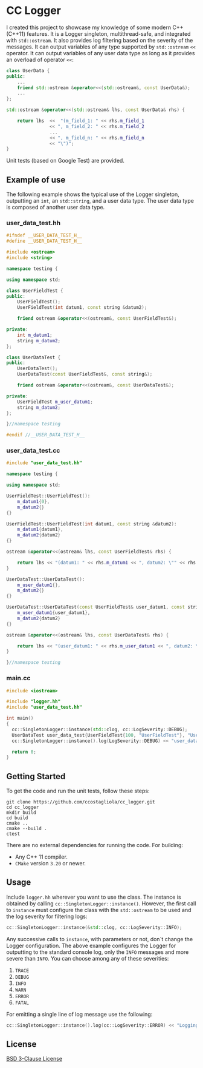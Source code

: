 # CC Logger

I created this project to showcase my knowledge of some modern C++ (C++11) features. It is a Logger singleton, multithread-safe, and integrated with `std::ostream`. It also provides log filtering based on the severity of the messages. It can output variables of any type supported by `std::ostream` `<<` operator. It can output variables of any user data type as long as it provides an overload of operator `<<`:
```c++
class UserData {
public:
    ...
    friend std::ostream &operator<<(std::ostream&, const UserData&);
    ...
};

std::ostream &operator<<(std::ostream& lhs, const UserData& rhs) {

    return lhs  <<  "(m_field_1: " << rhs.m_field_1
                << ", m_field_2: " << rhs.m_field_2
                ...
                << ", m_field_n: " << rhs.m_field_n
                << "\")";
}
```

Unit tests (based on Google Test) are provided.

## Example of use

The following example shows the typical use of the Logger singleton, outputting an `int`, an `std::string`, and a user data type. The user data type is composed of another user data type.

### user_data_test.hh

```c++
#ifndef __USER_DATA_TEST_H__
#define __USER_DATA_TEST_H__

#include <ostream>
#include <string>

namespace testing {

using namespace std;

class UserFieldTest {
public:
    UserFieldTest();
    UserFieldTest(int datum1, const string &datum2);

    friend ostream &operator<<(ostream&, const UserFieldTest&);

private:
    int m_datum1;
    string m_datum2;
};

class UserDataTest {
public:
    UserDataTest();
    UserDataTest(const UserFieldTest&, const string&);

    friend ostream &operator<<(ostream&, const UserDataTest&);

private:
    UserFieldTest m_user_datum1;
    string m_datum2;
};

}//namespace testing

#endif //__USER_DATA_TEST_H__
```

### user_data_test.cc

```c++
#include "user_data_test.hh"

namespace testing {

using namespace std;

UserFieldTest::UserFieldTest():
    m_datum1{0},
    m_datum2{}
{}

UserFieldTest::UserFieldTest(int datum1, const string &datum2):
    m_datum1{datum1},
    m_datum2{datum2}
{}

ostream &operator<<(ostream& lhs, const UserFieldTest& rhs) {

    return lhs << "(datum1: " << rhs.m_datum1 << ", datum2: \"" << rhs.m_datum2 << "\")";
}

UserDataTest::UserDataTest():
    m_user_datum1{},
    m_datum2{}
{}

UserDataTest::UserDataTest(const UserFieldTest& user_datum1, const string& datum2):
    m_user_datum1{user_datum1},
    m_datum2{datum2}
{}

ostream &operator<<(ostream& lhs, const UserDataTest& rhs) {

    return lhs << "(user_datum1: " << rhs.m_user_datum1 << ", datum2: \"" << rhs.m_datum2 << "\")";
}

}//namespace testing
```

### main.cc

```c++
#include <iostream>

#include "logger.hh"
#include "user_data_test.hh"

int main()
{
  cc::SingletonLogger::instance(std::clog, cc::LogSeverity::DEBUG);
  UserDataTest user_data_test{UserFieldTest{100, "UserFieldTest"}, "UserDataTest"};
  cc::SingletonLogger::instance().log(LogSeverity::DEBUG) << "user_data_test: " << user_data_test;

  return 0;
}
```

## Getting Started

To get the code and run the unit tests, follow these steps:
```
git clone https://github.com/ccostagliola/cc_logger.git
cd cc_logger
mkdir build
cd build
cmake ..
cmake --build .
ctest
```

There are no external dependencies for running the code. For building:
* Any C++ 11 compiler.
* `CMake` version `3.20` or newer.

## Usage

Include `logger.hh` wherever you want to use the class. The instance is obtained by calling `cc::SingletonLogger::instance()`. However, the first call to `instance` must configure the class with the `std::ostream` to be used and the log severity for filtering logs:
```c++
cc::SingletonLogger::instance(&std::clog, cc::LogSeverity::INFO);
```

Any successive calls to `instance`, with parameters or not, don´t change the Logger configuration. The above example configures the Logger for outputting to the standard console log, only the `INFO` messages and more severe than `INFO`. You can choose among any of these severities:
1. `TRACE`
2. `DEBUG`
3. `INFO`
4. `WARN`
5. `ERROR`
6. `FATAL`

For emitting a single line of log message use the following:
```c++
cc::SingletonLogger::instance().log(cc::LogSeverity::ERROR) << "Logging message number: " << 1;
```

## License

[BSD 3-Clause License](https://opensource.org/license/bsd-3-clause/)
